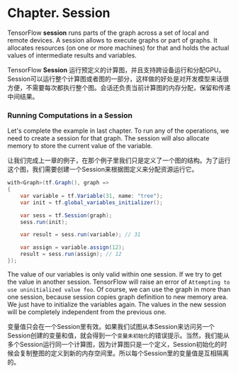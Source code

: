 # Chapter. Session

TensorFlow **session** runs parts of the graph across a set of local and remote devices. A session allows to execute graphs or part of graphs. It allocates resources (on one or more machines) for that and holds the actual values of intermediate results and variables.

TensorFlow **Session** 运行预定义的计算图，并且支持跨设备运行和分配GPU。Session可以运行整个计算图或者图的一部分，这样做的好处是对开发模型来话很方便，不需要每次都执行整个图。会话还负责当前计算图的内存分配，保留和传递中间结果。

### Running Computations in a Session

Let's complete the example in last chapter.  To run any of the operations, we need to create a session for that graph. The session will also allocate memory to store the current value of the variable.

让我们完成上一章的例子，在那个例子里我们只是定义了一个图的结构。为了运行这个图，我们需要创建一个Session来根据图定义来分配资源运行它。

```csharp
with<Graph>(tf.Graph(), graph =>
{
    var variable = tf.Variable(31, name: "tree");
    var init = tf.global_variables_initializer();

    var sess = tf.Session(graph);
    sess.run(init);

    var result = sess.run(variable); // 31

    var assign = variable.assign(12);
    result = sess.run(assign); // 12
});
```

The value of our variables is only valid within one session. If we try to get the value in another session. TensorFlow will raise an error of `Attempting to use uninitialized value foo`. Of course, we can use the graph in more than one session, because session copies graph definition to new memory area. We just have to initialize the variables again. The values in the new session will be completely independent from the  previous one.

变量值只会在一个Session里有效。如果我们试图从本Session来访问另一个Session创建的变量和值，就会得到一个`变量未初始化`的错误提示。当然，我们能从多个Session运行同一个计算图，因为计算图只是一个定义，Session初始化的时候会复制整图的定义到新的内存空间里。所以每个Session里的变量值是互相隔离的。